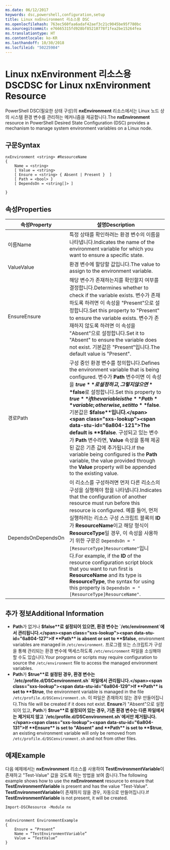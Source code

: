 ```yaml
---
ms.date: 06/12/2017
keywords: dsc,powershell,configuration,setup
title: Linux nxEnvironment 리소스용 DSC
ms.openlocfilehash: 763ec560faa6adaf42aef3c21c9045be95f780bc
ms.sourcegitcommit: e76665315fd928bf85210778f1fea2be15264fea
ms.translationtype: HT
ms.contentlocale: ko-KR
ms.lasthandoff: 10/30/2018
ms.locfileid: "50225984"
---
```

# <a name="dsc-for-linux-nxenvironment-resource"></a><span data-ttu-id="6a804-103">Linux nxEnvironment 리소스용 DSC</span><span class="sxs-lookup"><span data-stu-id="6a804-103">DSC for Linux nxEnvironment Resource</span></span>

<span data-ttu-id="6a804-104">PowerShell DSC(필요한 상태 구성)의 **nxEnvironment** 리소스에서는 Linux 노드 상의 시스템 환경 변수를 관리하는 메커니즘을 제공합니다.</span><span class="sxs-lookup"><span data-stu-id="6a804-104">The **nxEnvironment** resource in PowerShell Desired State Configuration (DSC) provides a mechanism to manage system environment variables on a Linux node.</span></span>

## <a name="syntax"></a><span data-ttu-id="6a804-105">구문</span><span class="sxs-lookup"><span data-stu-id="6a804-105">Syntax</span></span>

```
nxEnvironment <string> #ResourceName
{
    Name = <string>
    [ Value = <string>
    [ Ensure = <string> { Absent | Present }  ]
    [ Path = <bool> }
    [ DependsOn = <string[]> ]

}
```

## <a name="properties"></a><span data-ttu-id="6a804-106">속성</span><span class="sxs-lookup"><span data-stu-id="6a804-106">Properties</span></span>

|  <span data-ttu-id="6a804-107">속성</span><span class="sxs-lookup"><span data-stu-id="6a804-107">Property</span></span> |  <span data-ttu-id="6a804-108">설명</span><span class="sxs-lookup"><span data-stu-id="6a804-108">Description</span></span> |
|---|---|
| <span data-ttu-id="6a804-109">이름</span><span class="sxs-lookup"><span data-stu-id="6a804-109">Name</span></span>| <span data-ttu-id="6a804-110">특정 상태를 확인하려는 환경 변수의 이름을 나타냅니다.</span><span class="sxs-lookup"><span data-stu-id="6a804-110">Indicates the name of the environment variable for which you want to ensure a specific state.</span></span>|
| <span data-ttu-id="6a804-111">Value</span><span class="sxs-lookup"><span data-stu-id="6a804-111">Value</span></span>| <span data-ttu-id="6a804-112">환경 변수에 할당할 값입니다.</span><span class="sxs-lookup"><span data-stu-id="6a804-112">The value to assign to the environment variable.</span></span>|
| <span data-ttu-id="6a804-113">Ensure</span><span class="sxs-lookup"><span data-stu-id="6a804-113">Ensure</span></span>| <span data-ttu-id="6a804-114">해당 변수가 존재하는지를 확인할지 여부를 결정합니다.</span><span class="sxs-lookup"><span data-stu-id="6a804-114">Determines whether to check if the variable exists.</span></span> <span data-ttu-id="6a804-115">변수가 존재하도록 하려면 이 속성을 "Present"으로 설정합니다.</span><span class="sxs-lookup"><span data-stu-id="6a804-115">Set this property to "Present" to ensure the variable exists.</span></span> <span data-ttu-id="6a804-116">변수가 존재하지 않도록 하려면 이 속성을 "Absent"으로 설정합니다.</span><span class="sxs-lookup"><span data-stu-id="6a804-116">Set it to "Absent" to ensure the variable does not exist.</span></span> <span data-ttu-id="6a804-117">기본값은 "Present"입니다.</span><span class="sxs-lookup"><span data-stu-id="6a804-117">The default value is "Present".</span></span>|
| <span data-ttu-id="6a804-118">경로</span><span class="sxs-lookup"><span data-stu-id="6a804-118">Path</span></span>| <span data-ttu-id="6a804-119">구성 중인 환경 변수를 정의합니다.</span><span class="sxs-lookup"><span data-stu-id="6a804-119">Defines the environment variable that is being configured.</span></span> <span data-ttu-id="6a804-120">변수가 **Path** 변수이면 이 속성을 **$true**로 설정하고, 그렇지 않으면 **$false**로 설정합니다.</span><span class="sxs-lookup"><span data-stu-id="6a804-120">Set this property to **$true** if the variable is the **Path** variable; otherwise, set it to **$false**.</span></span> <span data-ttu-id="6a804-121">기본값은 **$false**입니다.</span><span class="sxs-lookup"><span data-stu-id="6a804-121">The default is **$false**.</span></span> <span data-ttu-id="6a804-122">구성되고 있는 변수가 **Path** 변수라면, **Value** 속성을 통해 제공된 값은 기존 값에 추가됩니다.</span><span class="sxs-lookup"><span data-stu-id="6a804-122">If the variable being configured is the **Path** variable, the value provided through the **Value** property will be appended to the existing value.</span></span>|
| <span data-ttu-id="6a804-123">DependsOn</span><span class="sxs-lookup"><span data-stu-id="6a804-123">DependsOn</span></span> | <span data-ttu-id="6a804-124">이 리소스를 구성하려면 먼저 다른 리소스의 구성을 실행해야 함을 나타냅니다.</span><span class="sxs-lookup"><span data-stu-id="6a804-124">Indicates that the configuration of another resource must run before this resource is configured.</span></span> <span data-ttu-id="6a804-125">예를 들어, 먼저 실행하려는 리소스 구성 스크립트 블록의 **ID**가 **ResourceName**이고 해당 형식이 **ResourceType**일 경우, 이 속성을 사용하기 위한 구문은 `DependsOn = "[ResourceType]ResourceName"`입니다.</span><span class="sxs-lookup"><span data-stu-id="6a804-125">For example, if the **ID** of the resource configuration script block that you want to run first is **ResourceName** and its type is **ResourceType**, the syntax for using this property is `DependsOn = "[ResourceType]ResourceName"`.</span></span>|

## <a name="additional-information"></a><span data-ttu-id="6a804-126">추가 정보</span><span class="sxs-lookup"><span data-stu-id="6a804-126">Additional Information</span></span>

* <span data-ttu-id="6a804-127">**Path**가 없거나 **$false**로 설정되어 있으면, 환경 변수는 `/etc/environment`에서 관리됩니다.</span><span class="sxs-lookup"><span data-stu-id="6a804-127">If **Path** is absent or set to **$false**, environment variables are managed in `/etc/environment`.</span></span> <span data-ttu-id="6a804-128">프로그램 또는 스크립트가 구성을 통해 관리되는 환경 변수에 액세스하도록 `/etc/environment` 파일을 소싱해야 할 수도 있습니다.</span><span class="sxs-lookup"><span data-stu-id="6a804-128">Your programs or scripts may require configuration to source the `/etc/environment` file to access the managed environment variables.</span></span>
* <span data-ttu-id="6a804-129">**Path**가 **$true**로 설정된 경우, 환경 변수는 `/etc/profile.d/DSCenvironment.sh` 파일에서 관리됩니다.</span><span class="sxs-lookup"><span data-stu-id="6a804-129">If **Path** is set to **$true**, the environment variable is managed in the file `/etc/profile.d/DSCenvironment.sh`.</span></span> <span data-ttu-id="6a804-130">이 파일은 존재하지 않는 경우 만들어집니다.</span><span class="sxs-lookup"><span data-stu-id="6a804-130">This file will be created if it does not exist.</span></span> <span data-ttu-id="6a804-131">**Ensure**가 "Absent"으로 설정되어 있고, **Path**가 **$true**로 설정되어 있는 경우, 기존 환경 변수는 다른 파일에서는 제거되지 않고 `/etc/profile.d/DSCenvironment.sh`에서만 제거됩니다.</span><span class="sxs-lookup"><span data-stu-id="6a804-131">If **Ensure** is set to "Absent" and **Path** is set to **$true**, an existing environment variable will only be removed from `/etc/profile.d/DSCenvironment.sh` and not from other files.</span></span>

## <a name="example"></a><span data-ttu-id="6a804-132">예제</span><span class="sxs-lookup"><span data-stu-id="6a804-132">Example</span></span>

<span data-ttu-id="6a804-133">다음 예제에서는 **nxEnvironment** 리소스를 사용하여 **TestEnvironmentVariable**이 존재하고 "Test-Value" 값을 갖도록 하는 방법을 보여 줍니다.</span><span class="sxs-lookup"><span data-stu-id="6a804-133">The following example shows how to use the **nxEnvironment** resource to ensure that **TestEnvironmentVariable** is present and has the value "Test-Value".</span></span> <span data-ttu-id="6a804-134">**TestEnvironmentVariable**이 존재하지 않을 경우, 자동으로 만들어집니다.</span><span class="sxs-lookup"><span data-stu-id="6a804-134">If **TestEnvironmentVariable** is not present, it will be created.</span></span>

```
Import-DSCResource -Module nx


nxEnvironment EnvironmentExample
{
    Ensure = “Present”
    Name = “TestEnvironmentVariable”
    Value = “TestValue”
}
```